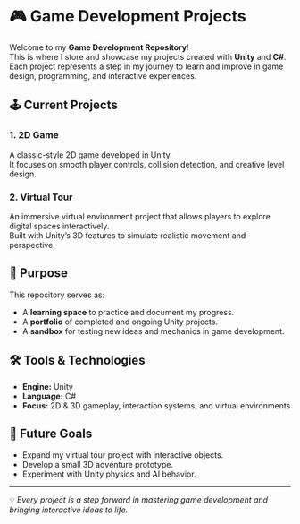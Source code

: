 # 🎮 Game Development Projects

Welcome to my **Game Development Repository**!  
This is where I store and showcase my projects created with **Unity** and **C#**.  
Each project represents a step in my journey to learn and improve in game design, programming, and interactive experiences.

## 🕹️ Current Projects

### 1. 2D Game
A classic-style 2D game developed in Unity.  
It focuses on smooth player controls, collision detection, and creative level design.

### 2. Virtual Tour
An immersive virtual environment project that allows players to explore digital spaces interactively.  
Built with Unity’s 3D features to simulate realistic movement and perspective.

## 🧠 Purpose
This repository serves as:
- A **learning space** to practice and document my progress.
- A **portfolio** of completed and ongoing Unity projects.
- A **sandbox** for testing new ideas and mechanics in game development.

## 🛠️ Tools & Technologies
- **Engine:** Unity  
- **Language:** C#  
- **Focus:** 2D & 3D gameplay, interaction systems, and virtual environments

## 🚀 Future Goals
- Expand my virtual tour project with interactive objects.  
- Develop a small 3D adventure prototype.  
- Experiment with Unity physics and AI behavior.

---

💡 *Every project is a step forward in mastering game development and bringing interactive ideas to life.*

